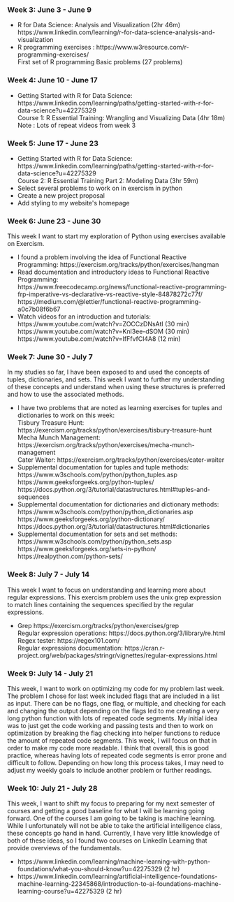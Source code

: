 ### Week 3: June 3 - June 9
<ul> 
    <li> R for Data Science: Analysis and Visualization (2hr 46m) https://www.linkedin.com/learning/r-for-data-science-analysis-and-visualization</li>
    <li> R programming exercises : https://www.w3resource.com/r-programming-exercises/ <br>
        First set of R programming Basic problems (27 problems)
    </li>
</ul>
    
    
### Week 4: June 10 - June 17
<ul>
    <li> Getting Started with R for Data Science: https://www.linkedin.com/learning/paths/getting-started-with-r-for-data-science?u=42275329 <br>
        Course 1: R Essential Training: Wrangling and Visualizing Data (4hr 18m) </li>
        Note : Lots of repeat videos from week 3
</ul>

### Week 5: June 17 - June 23
<ul>
    <li> Getting Started with R for Data Science: https://www.linkedin.com/learning/paths/getting-started-with-r-for-data-science?u=42275329 <br>
        Course 2: R Essential Training Part 2: Modeling Data (3hr 59m) </li>
    <li> Select several problems to work on in exercism in python </li>
    <li> Create a new project proposal</li>
    <li> Add styling to my website's homepage</li>
</ul>

### Week 6: June 23 - June 30
This week I want to start my exploration of Python using exercises available on Exercism. <br>
<ul>
    <li>I found a problem involving the idea of Functional Reactive Programming: https://exercism.org/tracks/python/exercises/hangman</li>
    <li>Read documentation and introductory ideas to Functional Reactive Programming: <br>
        https://www.freecodecamp.org/news/functional-reactive-programming-frp-imperative-vs-declarative-vs-reactive-style-84878272c77f/ <br>
        https://medium.com/@lettier/functional-reactive-programming-a0c7b08f6b67 <br>
    </li>
    <li>Watch videos for an introduction and tutorials: <br>
        https://www.youtube.com/watch?v=ZOCCzDNsAtI (30 min)<br>
        https://www.youtube.com/watch?v=Knl3ee-dSOM (30 min)<br>
        https://www.youtube.com/watch?v=IfFfvfCl4A8 (12 min)<br>  
    </li>
</ul>

### Week 7: June 30 - July 7
In my studies so far, I have been exposed to and used the concepts of tuples, dictionaries, and sets. This week I want to further my understanding of these concepts and understand when using these structures is preferred and how to use the associated methods.
<ul>
    <li>I have two problems that are noted as learning exercises for tuples and dictionaries to work on this week:<br>
    Tisbury Treasure Hunt: https://exercism.org/tracks/python/exercises/tisbury-treasure-hunt<br>
    Mecha Munch Management: https://exercism.org/tracks/python/exercises/mecha-munch-management<br>
    Cater Waiter: https://exercism.org/tracks/python/exercises/cater-waiter <br>
    <li>Supplemental documentation for tuples and tuple methods:<br>
        https://www.w3schools.com/python/python_tuples.asp <br>
        https://www.geeksforgeeks.org/python-tuples/<br>
        https://docs.python.org/3/tutorial/datastructures.html#tuples-and-sequences <br>
    </li>
    <li>Supplemental documentation for dictionaries and dictionary methods:<br>
        https://www.w3schools.com/python/python_dictionaries.asp<br>
        https://www.geeksforgeeks.org/python-dictionary/<br>
        https://docs.python.org/3/tutorial/datastructures.html#dictionaries<br>  
    </li>
    <li>Supplemental documentation for sets and set methods:<br>
        https://www.w3schools.com/python/python_sets.asp<br>
        https://www.geeksforgeeks.org/sets-in-python/<br>
        https://realpython.com/python-sets/<br>
    </li>
</ul>


### Week 8: July 7 - July 14
This week I want to focus on understanding and learning more about regular expressions. This exercism problem uses the unix grep expression to match lines containing the sequences specified by the regular expressions. 
<ul>
    <li> Grep https://exercism.org/tracks/python/exercises/grep </li>
    Regular expression operations: https://docs.python.org/3/library/re.html<br>
    Regex tester: https://regex101.com/ <br>
    Regular expressions documentation: https://cran.r-project.org/web/packages/stringr/vignettes/regular-expressions.html <br>
</ul>


### Week 9: July 14 - July 21
This week, I want to work on optimizing my code for my problem last week. The problem I chose for last week included flags that are included in a list as input. There can be no flags, one flag, or multiple, and checking for each and changing the output depending on the flags led to me creating a very long python function with lots of repeated code segments. My initial idea was to just get the code working and passing tests and then to work on optimization by breaking the flag checking into helper functions to reduce the amount of repeated code segments. This week, I will focus on that in order to make my code more readable. I think that overall, this is good practice, whereas having lots of repeated code segments is error prone and difficult to follow. Depending on how long this process takes, I may need to adjust my weekly goals to include another problem or further readings.<br>
    
    
### Week 10: July 21 - July 28
This week, I want to shift my focus to preparing for my next semester of courses and getting a good baseline for what I will be learning going forward. One of the courses I am going to be taking is machine learning. While I unfortunately will not be able to take the artificial intelligence class, these concepts go hand in hand. Currently, I have very little knowledge of both of these ideas, so I found two courses on LinkedIn Learning that provide overviews of the fundamentals.<br>
<ul>
    <li> https://www.linkedin.com/learning/machine-learning-with-python-foundations/what-you-should-know?u=42275329 (2 hr) </li>
    <li> https://www.linkedin.com/learning/artificial-intelligence-foundations-machine-learning-22345868/introduction-to-ai-foundations-machine-learning-course?u=42275329 (2 hr) </li>
</ul>

    

    